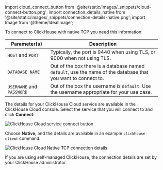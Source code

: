 import cloud_connect_button from '@site/static/images/_snippets/cloud-connect-button.png';
import connection_details_native from '@site/static/images/_snippets/connection-details-native.png';
import Image from '@theme/IdealImage';

To connect to ClickHouse with native TCP you need this information:

| Parameter(s)              | Description                                                                                                   |
|---------------------------|---------------------------------------------------------------------------------------------------------------|
| `HOST` and `PORT`         | Typically, the port is 9440 when using TLS, or 9000 when not using TLS.                                       |
| `DATABASE NAME`           | Out of the box there is a database named `default`, use the name of the database that you want to connect to. |
| `USERNAME` and `PASSWORD` | Out of the box the username is `default`. Use the username appropriate for your use case.                     |

The details for your ClickHouse Cloud service are available in the ClickHouse Cloud console.
Select the service that you will connect to and click **Connect**:

<Image img={cloud_connect_button} size="md" alt="ClickHouse Cloud service connect button" border/>

Choose **Native**, and the details are available in an example `clickhouse-client` command.

<Image img={connection_details_native} size="md" alt="ClickHouse Cloud Native TCP connection details" border/>

If you are using self-managed ClickHouse, the connection details are set by your ClickHouse administrator.
